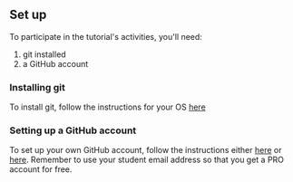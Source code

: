 ## Set up

To participate in the tutorial's activities, you'll need:

1. git installed
2. a GitHub account

### Installing git

To install git, follow the instructions for your OS [here](https://git-scm.com/downloads)

### Setting up a GitHub account

To set up your own GitHub account, follow the instructions either [here](https://github.com/join) or [here](https://help.github.com/en/articles/signing-up-for-a-new-github-account). Remember to use your student email address so that you get a PRO account for free.